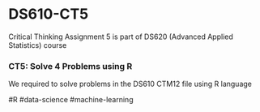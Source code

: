 # DS610-CT5
Critical Thinking Assignment 5 is part of DS620 (Advanced Applied Statistics) course

### CT5: Solve 4 Problems using R

We required to solve problems in the DS610 CTM12 file using R language

#R #data-science #machine-learning
